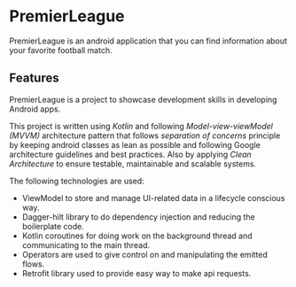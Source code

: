 # PremierLeague

PremierLeague is an android application that you can find information about your favorite football match.

Features
---

PremierLeague is a project to showcase development skills in developing Android apps.

This project is written using *Kotlin* and following *Model-view-viewModel (MVVM)* architecture pattern that follows *separation of concerns*
principle by keeping android classes as lean as possible and following Google architecture guidelines and best practices. Also by applying *Clean Architecture*
to ensure testable, maintainable and scalable systems.

The following technologies are used:

- ViewModel to store and manage UI-related data in a lifecycle conscious way.
- Dagger-hilt library to do dependency injection and reducing the boilerplate code.
- Kotlin coroutines for doing work on the background thread and communicating to the main thread.
- Operators are used to give control on and manipulating the emitted flows.
- Retrofit library used to provide easy way to make api requests.
